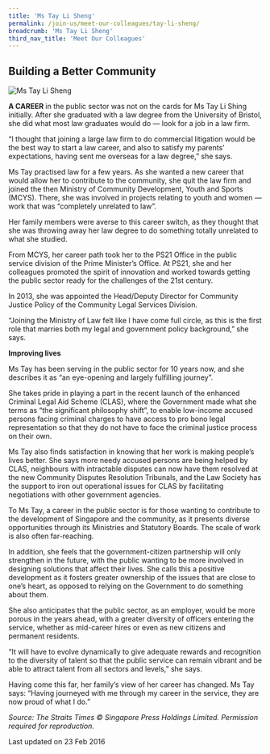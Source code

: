 ```yaml
---
title: 'Ms Tay Li Sheng'
permalink: /join-us/meet-our-colleagues/tay-li-sheng/
breadcrumb: 'Ms Tay Li Sheng'
third_nav_title: 'Meet Our Colleagues'
---
```



<style>
  .image {width: 200px;}
  .image img {max-width: 100%;}
</style>

Building a Better Community
---

<div class="image"><img src="/images/1456125355571.jpg/" title="Ms Tay Li Sheng" alt="Ms Tay Li Sheng"></div>

**A CAREER** in the public sector was not on the cards for Ms Tay Li Shing initially. After she graduated with a law degree from the University of Bristol, she did what most law graduates would do — look for a job in a law firm.

“I thought that joining a large law firm to do commercial litigation would be the best way to start a law career, and also to satisfy my parents’ expectations, having sent me overseas for a law degree,” she says.

Ms Tay practised law for a few years. As she wanted a new career that would allow her to contribute to the community, she quit the law firm and joined the then Ministry of Community Development, Youth and Sports (MCYS). There, she was involved in projects relating to youth and women — work that was “completely unrelated to law”.

Her family members were averse to this career switch, as they thought that she was throwing away her law degree to do something totally unrelated to what she studied.

From MCYS, her career path took her to the PS21 Office in the public service division of the Prime Minister’s Office. At PS21, she and her colleagues promoted the spirit of innovation and worked towards getting the public sector ready for the challenges of the 21st century.

In 2013, she was appointed the Head/Deputy Director for Community Justice Policy of the Community Legal Services Division.

“Joining the Ministry of Law felt like I have come full circle, as this is the first role that marries both my legal and government policy background,” she says.

**Improving lives**

Ms Tay has been serving in the public sector for 10 years now, and she describes it as “an eye-opening and largely fulfilling journey”.

She takes pride in playing a part in the recent launch of the enhanced Criminal Legal Aid Scheme (CLAS), where the Government made what she terms as “the significant philosophy shift”, to enable low-income accused persons facing criminal charges to have access to pro bono legal representation so that they do not have to face the criminal justice process on their own.

Ms Tay also finds satisfaction in knowing that her work is making people’s lives better. She says more needy accused persons are being helped by CLAS, neighbours with intractable disputes can now have them resolved at the new Community Disputes Resolution Tribunals, and the Law Society has the support to iron out operational issues for CLAS by facilitating negotiations with other government agencies.

To Ms Tay, a career in the public sector is for those wanting to contribute to the development of Singapore and the community, as it presents diverse opportunities through its Ministries and Statutory Boards. The scale of work is also often far-reaching.

In addition, she feels that the government-citizen partnership will only strengthen in the future, with the public wanting to be more involved in designing solutions that affect their lives. She calls this a positive development as it fosters greater ownership of the issues that are close to one’s heart, as opposed to relying on the Government to do something about them.

She also anticipates that the public sector, as an employer, would be more porous in the years ahead, with a greater diversity of officers entering the service, whether as mid-career hires or even as new citizens and permanent residents.

“It will have to evolve dynamically to give adequate rewards and recognition to the diversity of talent so that the public service can remain vibrant and be able to attract talent from all sectors and levels,” she says.

Having come this far, her family’s view of her career has changed. Ms Tay says: “Having journeyed with me through my career in the service, they are now proud of what I do.”

*Source: The Straits Times © Singapore Press Holdings Limited. Permission required for reproduction.*

<p class="right-side-updated">Last updated on 23 Feb 2016</p> 
